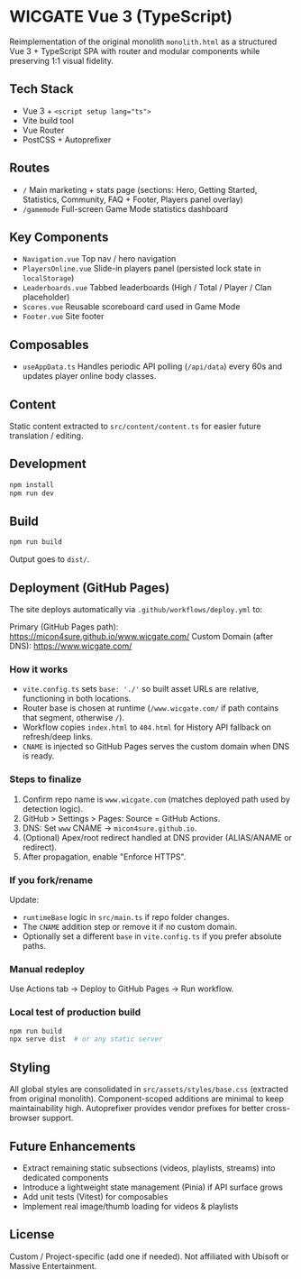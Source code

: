 # WICGATE Vue 3 (TypeScript)

Reimplementation of the original monolith `monolith.html` as a structured Vue 3 + TypeScript SPA with router and modular components while preserving 1:1 visual fidelity.

## Tech Stack

- Vue 3 + `<script setup lang="ts">`
- Vite build tool
- Vue Router
- PostCSS + Autoprefixer

## Routes

- `/` Main marketing + stats page (sections: Hero, Getting Started, Statistics, Community, FAQ + Footer, Players panel overlay)
- `/gamemode` Full-screen Game Mode statistics dashboard

## Key Components

- `Navigation.vue` Top nav / hero navigation
- `PlayersOnline.vue` Slide-in players panel (persisted lock state in `localStorage`)
- `Leaderboards.vue` Tabbed leaderboards (High / Total / Player / Clan placeholder)
- `Scores.vue` Reusable scoreboard card used in Game Mode
- `Footer.vue` Site footer

## Composables

- `useAppData.ts` Handles periodic API polling (`/api/data`) every 60s and updates player online body classes.

## Content

Static content extracted to `src/content/content.ts` for easier future translation / editing.

## Development

```powershell
npm install
npm run dev
```

## Build

```powershell
npm run build
```

Output goes to `dist/`.

## Deployment (GitHub Pages)

The site deploys automatically via `.github/workflows/deploy.yml` to:

Primary (GitHub Pages path): https://micon4sure.github.io/www.wicgate.com/
Custom Domain (after DNS): https://www.wicgate.com/

### How it works

- `vite.config.ts` sets `base: './'` so built asset URLs are relative, functioning in both locations.
- Router base is chosen at runtime (`/www.wicgate.com/` if path contains that segment, otherwise `/`).
- Workflow copies `index.html` to `404.html` for History API fallback on refresh/deep links.
- `CNAME` is injected so GitHub Pages serves the custom domain when DNS is ready.

### Steps to finalize

1. Confirm repo name is `www.wicgate.com` (matches deployed path used by detection logic).
2. GitHub > Settings > Pages: Source = GitHub Actions.
3. DNS: Set `www` CNAME → `micon4sure.github.io`.
4. (Optional) Apex/root redirect handled at DNS provider (ALIAS/ANAME or redirect).
5. After propagation, enable "Enforce HTTPS".

### If you fork/rename

Update:

- `runtimeBase` logic in `src/main.ts` if repo folder changes.
- The `CNAME` addition step or remove it if no custom domain.
- Optionally set a different `base` in `vite.config.ts` if you prefer absolute paths.

### Manual redeploy

Use Actions tab → Deploy to GitHub Pages → Run workflow.

### Local test of production build

```powershell
npm run build
npx serve dist  # or any static server
```

## Styling

All global styles are consolidated in `src/assets/styles/base.css` (extracted from original monolith). Component-scoped additions are minimal to keep maintainability high. Autoprefixer provides vendor prefixes for better cross-browser support.

## Future Enhancements

- Extract remaining static subsections (videos, playlists, streams) into dedicated components
- Introduce a lightweight state management (Pinia) if API surface grows
- Add unit tests (Vitest) for composables
- Implement real image/thumb loading for videos & playlists

## License

Custom / Project-specific (add one if needed). Not affiliated with Ubisoft or Massive Entertainment.
